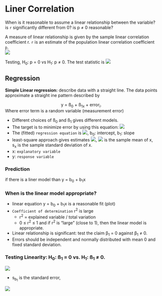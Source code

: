 # Liner Correlation
When is it reasonable to assume a linear relationship between the variable? is `r` significantly different from 0? is p ≠ 0 reasonable?  


A measure of linear relationship is given by the sample linear correlation coefficient r. `r` is an estimate of the population linear correlation coefficient `p`.  
 <img src="https://render.githubusercontent.com/render/math?math=r = \frac{1}{n - 1} \frac{\sum_{i=1}^n (x_i - \overline{x})(y_i - \overline{y})}{s_xs_y} ">  

 Testing, H<sub>0</sub>: p = 0 vs H<sub>1</sub>: p ≠ 0. The test statistic is  <img src="https://render.githubusercontent.com/render/math?math=T_p = \frac{R}{\sqrt{\frac{1 - R^2}{n-2}}} \approx t_{n-2}, under H_0">


## Regression 
**Simple Linear regression:** describe data with a straight line. The data points approximate a straight ine pattern described by  
<center>y = ß<sub>0</sub> + ß<sub>1x</sub> + error<sub>i</sub>.</center>   
Where error term is a random variable (measurement error)

- Different choices of ß<sub>0</sub> and ß<sub>1</sub> gives different models. 
- The target is to minimize error by using this equation:  <img src="https://render.githubusercontent.com/render/math?math=\sum_i(y_i - (b_0 + b_1x_i))^2">  
-  The (fitted) `regression equation` is <img src="https://render.githubusercontent.com/render/math?math=\hat{y}= b_0 + b_1x">, b<sub>0</sub>: intercept, b<sub>1</sub>: slope  
-  least-square approach gives estimates  <img src="https://render.githubusercontent.com/render/math?math=b_1 = r \frac{s_y}{s_x}, b_0 = \overline{y} - b_1\overline{x}">, <img src="https://render.githubusercontent.com/render/math?math=\overline{x}"> is the sample mean of x, s<sub>x</sub> is the sample standard deviation of x. 
-  x: `explanatory variable`
-  y: `response variable`


### Prediction
if there is a liner model than y = b<sub>0</sub> + b<sub>1</sub>x

### When is the linear model appropriate?
- linear equation y = b<sub>0</sub> + b<sub>1</sub>x is a reasonable fit (plot)
- `Coefficient of determination` r<sup>2</sup> is large 
  - r<sup>2</sup> = explained variable / total variation 
  - 0 ≤ r<sup>2</sup> ≤ 1 and if r<sup>2</sup> is “large” (close to 1), then the linear model is appropriate.
- Linear relationship is significant: test the claim β<sub>1</sub> = 0 against β<sub>1</sub>  ≠ 0.
- Errors should be independent and normally distributed with mean 0 and fixed standard deviation.


### Testing Linearity: H<sub>0</sub>: ß<sub>1</sub> = 0 vs. H<sub>1</sub>: ß<sub>1</sub> ≠ 0.

<img src="https://render.githubusercontent.com/render/math?math=T_p = \frac{b_1 - \beta_1}{s_{b_1}} \approx t_{n-2}, under H_0">  

- s<sub>b<sub>1</sub></sub> is the standard error, 

 <img src="https://render.githubusercontent.com/render/math?math=">


 #
 #
 #
 #
 #
 #
 #
 #
 #
 #
 #
 #
 ##

